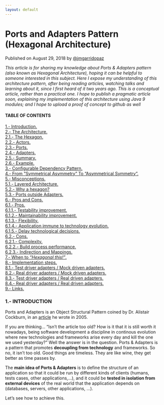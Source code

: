 ```yaml
---
layout: default
---
```


<h1>Ports and Adapters Pattern (Hexagonal Architecture)</h1>

<p>Published on August 29, 2018 by <a href="https://github.com/jmgarridopaz">@jmgarridopaz</a></p>

<p><em>This article is for sharing my knowledge about Ports & Adapters pattern (also known as Hexagonal Architecture), hoping it can be helpful to someone interested in this subject. Here I expose my understanding of this architecture pattern, after being reading articles, watching talks and learning about it, since I first heard of it two years ago. This is a conceptual article, rather than a practical one. I hope to publish a pragmatic article soon, explaining my implementation of this architecture using Java 9 modules; and I hope to upload a proof of concept to github as well</em></p>

<h4>TABLE OF CONTENTS</h4>

<a href="https://jmgarridopaz.github.io/content/hexagonalarchitecture.html/#tc1">1.- Introduction.</a><br>
<a href="https://jmgarridopaz.github.io/content/hexagonalarchitecture.html/#tc2">2.- The Architecture.</a><br>
<a href="https://jmgarridopaz.github.io/content/hexagonalarchitecture.html/#tc2-1">2.1.- The Hexagon.</a><br>
<a href="https://jmgarridopaz.github.io/content/hexagonalarchitecture.html/#tc2-2">2.2.- Actors.</a><br>
<a href="https://jmgarridopaz.github.io/content/hexagonalarchitecture.html/#tc2-3">2.3.- Ports.</a><br>
<a href="https://jmgarridopaz.github.io/content/hexagonalarchitecture.html/#tc2-4">2.4.- Adapters.</a><br>
<a href="https://jmgarridopaz.github.io/content/hexagonalarchitecture.html/#tc2-5">2.5.- Summary.</a><br>
<a href="https://jmgarridopaz.github.io/content/hexagonalarchitecture.html/#tc2-6">2.6.- Example.</a><br>
<a href="https://jmgarridopaz.github.io/content/hexagonalarchitecture.html/#tc3">3.- Configurable Dependency Pattern.</a><br>
<a href="https://jmgarridopaz.github.io/content/hexagonalarchitecture.html/#tc4">4.- From “Symmetrical Asymmetry” To “Asymmetrical Symmetry”.</a><br>
<a href="https://jmgarridopaz.github.io/content/hexagonalarchitecture.html/#tc5">5.- Misconceptions.</a><br>
<a href="https://jmgarridopaz.github.io/content/hexagonalarchitecture.html/#tc5-1">5.1.- Layered Architecture.</a><br>
<a href="https://jmgarridopaz.github.io/content/hexagonalarchitecture.html/#tc5-2">5.2.- Why a hexagon?</a><br>
<a href="https://jmgarridopaz.github.io/content/hexagonalarchitecture.html/#tc5-3">5.3.- Ports outside Adapters.</a><br>
<a href="https://jmgarridopaz.github.io/content/hexagonalarchitecture.html/#tc6">6.- Pros and Cons.</a><br>
<a href="https://jmgarridopaz.github.io/content/hexagonalarchitecture.html/#tc6-1">6.1.- Pros.</a><br>
<a href="https://jmgarridopaz.github.io/content/hexagonalarchitecture.html/#tc6-1-1">6.1.1.- Testability improvement.</a><br>
<a href="https://jmgarridopaz.github.io/content/hexagonalarchitecture.html/#tc6-1-2">6.1.2.- Maintainability improvement.</a><br>
<a href="https://jmgarridopaz.github.io/content/hexagonalarchitecture.html/#tc6-1-3">6.1.3.- Flexibility.</a><br>
<a href="https://jmgarridopaz.github.io/content/hexagonalarchitecture.html/#tc6-1-4">6.1.4.- Application immune to technology evolution.</a><br>
<a href="https://jmgarridopaz.github.io/content/hexagonalarchitecture.html/#tc6-1-5">6.1.5.- Delay technological decisions.</a><br>
<a href="https://jmgarridopaz.github.io/content/hexagonalarchitecture.html/#tc6-2">6.2.- Cons.</a><br>
<a href="https://jmgarridopaz.github.io/content/hexagonalarchitecture.html/#tc6-2-1">6.2.1.- Complexity.</a><br>
<a href="https://jmgarridopaz.github.io/content/hexagonalarchitecture.html/#tc6-2-2">6.2.2.- Build process performance.</a><br>
<a href="https://jmgarridopaz.github.io/content/hexagonalarchitecture.html/#tc6-2-3">6.2.3.- Indirection and Mappings.</a><br>
<a href="https://jmgarridopaz.github.io/content/hexagonalarchitecture.html/#tc7">7.- When to <em>“Hexagonal this!”</em>.</a><br>
<a href="https://jmgarridopaz.github.io/content/hexagonalarchitecture.html/#tc8">8.- Implementation steps.</a><br>
<a href="https://jmgarridopaz.github.io/content/hexagonalarchitecture.html/#tc8-1">8.1.- Test driver adapters / Mock driven adapters.</a><br>
<a href="https://jmgarridopaz.github.io/content/hexagonalarchitecture.html/#tc8-2">8.2.- Real driver adapters / Mock driven adapters.</a><br>
<a href="https://jmgarridopaz.github.io/content/hexagonalarchitecture.html/#tc8-3">8.3.- Test driver adapters / Real driven adapters.</a><br>
<a href="https://jmgarridopaz.github.io/content/hexagonalarchitecture.html/#tc8-4">8.4.- Real driver adapters / Real driven adapters.</a><br>
<a href="https://jmgarridopaz.github.io/content/hexagonalarchitecture.html/#tc9">9.- Links.</a>

<div id="tc1">
<h3>1.- INTRODUCTION</h3>
</div>
<p>Ports and Adapters is an Object Structural Pattern coined by Dr. Alistair Cockburn, in an <a href="https://alistair.cockburn.us/hexagonal-architecture" target="_blank">article</a> he wrote in 2005.</p>
<p>If you are thinking… “Isn’t the article too old? How is it that it is still worth it nowadays, being software development a discipline in continous evolution where new technologies and frameworks arise every day and kill the one we used yesterday?” Well the answer is in the question. Ports & Adapters is a pattern that promotes <strong>decoupling from technology</strong> and frameworks. So no, it isn’t too old. Good things are timeless. They are like wine, they get better as time passes by.</p>
<p>The <strong>main idea of Ports & Adapters</strong> is to define the structure of an application so that it could be run by different kinds of clients (humans, tests cases, other applications,…), and it could be <strong>tested in isolation from external devices</strong> of the real world that the application depends on (databases, servers, other applications, …).</p>
<p>Let’s see how to achieve this.</p>
